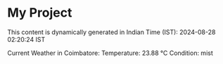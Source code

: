 # My Project

This content is dynamically generated in Indian Time (IST): 2024-08-28 02:20:24 IST


Current Weather in Coimbatore:
Temperature: 23.88 °C
Condition: mist

